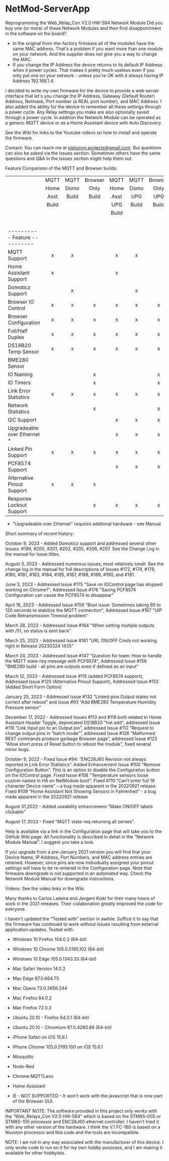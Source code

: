 # NetMod-ServerApp

Reprogramming the Web_Relay_Con V2.0 HW-584 Network Module
Did you buy one (or more) of these Network Modules and then find disappointment in the software on the board?
-	In the original from-the-factory firmware all of the modules have the same MAC address. That's a problem if you want more than one module on your network. And the supplier does not give you a way to change the MAC.
-	If you change the IP Address the device returns to its default IP Address when it power cycles. That makes it pretty much useless even if you only put one on your network - unless you're OK with it always having IP Address 192.168.1.4.

I decided to write my own firmware for the device to provide a web server interface that let's you change the IP Address, Gateway (Default Router) Address, Netmask, Port number (a REAL port number), and MAC Address. I also added the ability for the device to remember all these settings through a power cycle. Any Relay settings you make are also optionally saved through a power cycle. In addition the Network Module can be operated as a generic MQTT device or as a Home Assistant device with Auto Discovery.

See the Wiki for links to the Youtube videos on how to install and operate the firmware.

Contact: You can reach me at nielsonm.projects@gmail.com. But questions can also be asked via the Issues section. Sometimes others have the same questions and Q&A in the Issues section might help them out.

Feature Comparison of the MQTT and Browser builds:

|                             |       |       |         |       |       |         |        |        |
|:----------------------------|:-----:|:-----:|:-------:|:-----:|:-----:|:-------:|:------:|:------:|
|                             | MQTT  | MQTT  | Browser | MQTT  | MQTT  | Browser |  MQTT  |  MQTT  |
|                             | Home  | Domo  |  Only   | Home  | Domo  |  Only   |  Home  |  Domo  |
|                             | Asst  | Build |  Build  | Asst  | UPG   |  UPG    |  Asst  | BME280 |
|                             | Build |       |         | UPG   | Build |  Build  | BME280 |  UPG   |
|                             |       |       |         | Build |       |         |  UPG   |  Build |
|                             |       |       |         |       |       |         |  Build |        |
|                             |       |       |         |       |       |         |        |        |
|---------- Feature ----------|       |       |         |       |       |         |        |        |
|MQTT Support                 |   x   |   x   |         |   x   |   x   |         |   x    |   x    |
|Home Assistant Support       |   x   |       |         |   x   |       |         |   x    |        |
|Domoticz Support             |       |   x   |         |       |   x   |         |        |   x    |
|Browser IO Control           |   x   |   x   |    x    |   x   |   x   |    x    |   x    |   x    |
|Browser Configuration        |   x   |   x   |    x    |   x   |   x   |    x    |   x    |   x    |
|Full/Half Duplex             |   x   |   x   |    x    |   x   |   x   |    x    |   x    |   x    |
|DS18B20 Temp Sensor          |   x   |   x   |    x    |   x   |   x   |    x    |        |        |
|BME280 Sensor                |       |       |         |       |       |         |   x    |   x    |
|IO Naming                    |       |       |    x    |       |       |    x    |        |        |
|IO Timers                    |       |       |    x    |       |       |    x    |        |        |
|Link Error Statistics        |   x   |   x   |    x    |   x   |   x   |    x    |        |        |
|Network Statistics           |       |       |    x    |       |       |    x    |        |        |
|I2C Support                  |       |       |         |   x   |   x   |    x    |   x    |   x    |
|Upgradeable over Ethernet  * |       |       |         |   x   |   x   |    x    |   x    |   x    |
|Linked Pin Support           |   x   |   x   |    x    |   x   |   x   |    x    |        |        |
|PCF8574 Support              |       |       |         |   x   |   x   |    x    |        |        |
|Alternative Pinout Support   |   x   |   x   |    x    |       |       |         |        |        |
|Response Lockout Support     |       |       |    x    |   x   |   x   |    x    |   x    |   x    |
* "Upgradeable over Ethernet" requires additonal hardware - see Manual

Short summary of recent history:

October 9, 2023 - Added Domoticz support and addressed several other Issues: #199, #200, #201, #202, #205, #206, #207. See the Change Log in the manual for Issue titles.

August 3, 2023 - Addressed numerous issues, most relatively small. See the change log in the manual for full descriptions of Issues #172, #174, #179, #180, #181, #183, #184, #185, #187, #188, #189, #190, and #191.

June 3, 2023 - Addressed Issue #175 "Save on IOControl page has stopped working on Chrome?", Addressed Issue #176 "Saving PCF8574 Configuration can cause the PCF8574 to disappear"

April 16, 2023 - Addressed Issue #159 "Boot issue: Sometimes taking 60 to 120 seconds to stabilize the MQTT connection", Addressed Issue #167 "UIP Code Retransmission Timeout problem"

March 28, 2023 - Addressed Issue #164 "When setting multiple outputs with /51, no status is sent back"

March 25, 2023 - Addressed Issue #161 "URL ON/OFF Cmds not working right in Release 20230324 1435"

March 24, 2023 - Addressed Issue #147 "Question for team: How to handle the MQTT state-req message with PCF8574", Addressed Issue #158 "BME280 build - all pins are outputs even if defined as an input"

March 12, 2023 - Addressed Issue #115 (added PCF8574 support), Addressed Issue #120 (Alternative Pinout Support), Addressed Issue #152 (Added Short Form Option)

January 25, 2023 - Addressed Issue #132 “Linked pins Output states not correct after reboot” and Issue #93 “Add BME280 Temperature Humidity Pressure sensor”

December 17, 2022 - Addressed Issues #113 and #118 both related to Home Assistant Header Toggle, deprecated DS18B20 "hot add", addressed Issue #116 “Link Input pin to an Output pin”, addressed Issue #112 “Request to change output pins in “batch mode””, addressed Issue #126 “Malformed REST commands produce garbage Browser page”, addressed Issue #123 “Allow short press of Reset button to reboot the module", fixed several minor bugs.

October 9, 2022 - Fixed Issue #94: “ENC28J60 Revision not always reported in Link Error Statistics”. Added Enhancement Issue #100 “Remove Configuration Button”. This is an option to disable the Configuration button on the IOControl page. Fixed Issue #108 "Temperature sensors loose custom names in HA on NetModule boot". Fixed #110 “Can’t enter full 19 character Device name” – a bug made apparent in the 20220921 release. Fixed #109 “Home Assistant Not Showing Sensors in Fahrenheit” -  a bug made apparent in the 20220921 release

August 31,2022 - Added useability enhancement "Make ON/OFF labels clickable"

August 17, 2022 - Fixed "MQTT state-req returning all zeroes".

Help is available via a link in the Configuration page that will take you to the GitHub Wiki page. All functionality is described in detail in the "Network Module Manual". I suggest you take a look.

If you upgrade from a pre-January 2021 version you will find that your Device Name, IP Address, Port Numbers, and MAC address entries are retained. However, since pins are now individually assigned your pinout settings will have to be re-entered in the Configuration page. Note that firmware downgrade is not supported in an automated way. Check the Network Module Manual for downgrade instructions.

Videos: See the video links in the Wiki

Many thanks to Carlos Ladeira and Jevgeni Kiski for their many hours of work in the 2021 releases. Their collaboration greatly improved the code for everyone.

I haven't updated the "Tested with" section in awhile. Suffice it to say that the firmware has continued to work without issues resulting from external application  updates.
Tested with:
- Windows 10 Firefox 104.0.2 (64-bit)
- Windows 10 Chrome 105.0.5195.102 (64-bit)
- Windows 10 Edge 105.0.1343.33 (64-bit)
- Mac Safari Version 14.0.2
- Mac Edge 87.0.664.75
- Mac Opera 73.0.3856.344
- Mac Firefox 84.0.2
- Mac Firefox 72.0.2
- Ubuntu 20.10 - Firefox 84.0.1 (64-bit)
- Ubuntu 20.10 - Chromium 87.0.4280.88 (64-bit)
- iPhone Safari on iOS 15.6.1
- iPhone Chrome 105.0.5195.100 on iOS 15.6.1
- Mosquitto
- Node-Red
- Chrome MQTTLens
- Home Assistant

- IE - NOT SUPPORTED - It won't work with the javascript that is now part of the Browser GUI.

IMPORTANT NOTE: The software provided in this project only works with the “Web_Relays_Con V2.0 HW-584” which is based on the STM8S-005 or STM8S-105 processor and ENC28J60 ethernet controller. I haven't tried it with any other version of the hardware. I think the V.1 FC-160 is based on a Nuvoton processor and this code and the tools are incompatible.

NOTE: I am not in any way associated with the manufacturer of this device. I only wrote code to run on it for my own hobby purposes, and I am making it available for other hobbyists.

